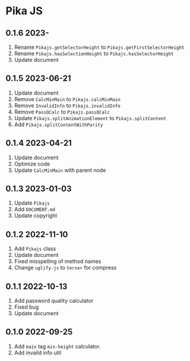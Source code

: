 # Pika JS

## 0.1.6 2023-

1. Rename `Pikajs.getSelectorHeight` to `Pikajs.getFirstSelectorHeight`
2. Rename `Pikajs.hasSelectionHeight` to `Pikajs.hasSelectorHeight`
3. Update document

## 0.1.5 2023-06-21

1. Update document
2. Remove `CalcMinMain` to `Pikajs.calcMinMain`
3. Remove `InvalidInfo` to `Pikajs.invalidInfo`
4. Remove `PassQCalc` to `Pikajs.passQCalc`
5. Update `Pikajs.splitAnimationElement` to `Pikajs.splitContent`
6. Add `Pikajs.splitContentWithParity`

## 0.1.4 2023-04-21

1. Update document
2. Optimize code
3. Update `CalcMinMain` with parent node

## 0.1.3 2023-01-03

1. Update `Pikajs`
2. Add `DOCUMENT.md`
3. Update copyright

## 0.1.2 2022-11-10

1. Add `Pikajs` class
2. Update document
3. Fixed misspelling of method names
4. Change `uglify-js` to `terser` for compress

## 0.1.1 2022-10-13

1. Add password quality calculator
2. Fixed bug
3. Update document

## 0.1.0 2022-09-25

1. Add `main` tag `min-height` calculator.
2. Add invaild info util
